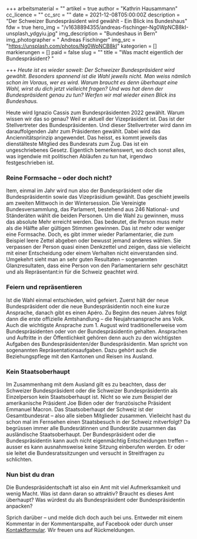 +++
arbeitsmaterial = ""
artikel = true
author = "Kathrin Hausammann"
cc_licence = ""
cc_src = ""
date = 2021-12-08T05:00:00Z
description = "Der Schweizer Bundespräsident wird gewählt - Ein Blick ins Bundeshaus"
fdw = true
hero_img = "/v1638894355/andreas-fischinger-Ng0WpNCB8kI-unsplash_ydgyiu.jpg"
img_description = "Bundeshaus in Bern"
img_photographer = " Andreas Fischinger"
img_src = "https://unsplash.com/photos/Ng0WpNCB8kI"
kategorien = []
markierungen = []
paid = false
slug = ""
title = "Was macht eigentlich der Bundespräsident? "

+++
_Heute ist es wieder soweit: Der Schweizer Bundespräsident wird gewählt. Besonders spannend ist die Wahl jeweils nicht. Man weiss nämlich schon im Voraus, wer es wird. Warum braucht es denn überhaupt eine Wahl, wirst du dich jetzt vielleicht fragen? Und was hat denn der Bundespräsident genau zu tun? Werfen wir mal wieder einen Blick ins Bundeshaus._

Heute wird Ignazio Cassis zum Bundespräsidenten 2022 gewählt. Warum wissen wir das so genau? Weil er aktuell der Vizepräsident ist. Das ist der Stellvertreter des Bundespräsidenten. Und dieser Stellvertreter wird dann im darauffolgenden Jahr zum Präsidenten gewählt. Dabei wird das Anciennitätsprinzip angewendet. Das heisst, es kommt jeweils das dienstälteste Mitglied des Bundesrats zum Zug. Das ist ein ungeschriebenes Gesetz. Eigentlich bemerkenswert, wo doch sonst alles, was irgendwie mit politischen Abläufen zu tun hat, irgendwo festgeschrieben ist.

### Reine Formsache – oder doch nicht?

Item, einmal im Jahr wird nun also der Bundespräsident oder die Bundespräsidentin sowie das Vizepräsidium gewählt. Das geschieht jeweils am zweiten Mittwoch in der Wintersession. Die Vereinigte Bundesversammlung, das Parlament, bestehend aus 246 National- und Ständeräten wählt die beiden Personen. Um die Wahl zu gewinnen, muss das absolute Mehr erreicht werden. Das bedeutet, die Person muss mehr als die Hälfte aller gültigen Stimmen gewinnen. Das ist mehr oder weniger eine Formsache. Doch, es gibt immer wieder Parlamentarier, die zum Beispiel leere Zettel abgeben oder bewusst jemand anderes wählen. Sie verpassen der Person quasi einen Denkzettel und zeigen, dass sie vielleicht mit einer Entscheidung oder einem Verhalten nicht einverstanden sind. Umgekehrt sieht man an sehr guten Resultaten – sogenannten Glanzresultaten, dass eine Person von den Parlamentariern sehr geschätzt und als Repräsentant:in für die Schweiz geachtet wird.

### Feiern und repräsentieren

Ist die Wahl einmal entschieden, wird gefeiert. Zuerst hält der neue Bundespräsident oder die neue Bundespräsidentin noch eine kurze Ansprache, danach gibt es einen Apéro. Zu Beginn des neuen Jahres folgt dann die erste offizielle Amtshandlung – die Neujahrsansprache ans Volk. Auch die wichtigste Ansprache zum 1. August wird traditionellerweise vom Bundespräsidenten oder von der Bundespräsidentin gehalten. Ansprachen und Auftritte in der Öffentlichkeit gehören denn auch zu den wichtigsten Aufgaben des Bundespräsidenten/der Bundespräsidentin. Man spricht von sogenannten Repräsentationsaufgaben. Dazu gehört auch die Beziehungspflege mit den Kantonen und Reisen ins Ausland.

### Kein Staatsoberhaupt

Im Zusammenhang mit dem Ausland gilt es zu beachten, dass der Schweizer Bundespräsident oder die Schweizer Bundespräsidentin als Einzelperson kein Staatsoberhaupt ist. Nicht so wie zum Beispiel der amerikanische Präsident Joe Biden oder der französische Präsident Emmanuel Macron. Das Staatsoberhaupt der Schweiz ist der Gesamtbundesrat – also alle sieben Mitglieder zusammen. Vielleicht hast du schon mal im Fernsehen einen Staatsbesuch in der Schweiz mitverfolgt? Da begrüssen immer alle Bundesrätinnen und Bundesräte zusammen das ausländische Staatsoberhaupt. Der Bundespräsident oder die Bundespräsidentin kann auch nicht eigenmächtig Entscheidungen treffen – ausser es kann ausnahmsweise keine Sitzung einberufen werden. Er oder sie leitet die Bundesratssitzungen und versucht in Streitfragen zu schlichten.

### Nun bist du dran

Die Bundespräsidentschaft ist also ein Amt mit viel Aufmerksamkeit und wenig Macht. Was ist dann daran so attraktiv? Braucht es dieses Amt überhaupt? Was würdest du als Bundespräsident oder Bundespräsidentin anpacken?

Sprich darüber – und melde dich doch auch bei uns. Entweder mit einem Kommentar in der Kommentarspalte, auf Facebook oder durch unser [Kontaktformular](https://www.chinderzytig.ch/kontakt/). Wir freuen uns auf Rückmeldungen.